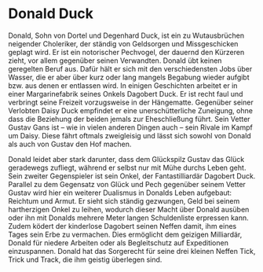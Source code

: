 # Donald Duck
Donald, Sohn von Dortel und Degenhard Duck, ist ein zu Wutausbrüchen neigender Choleriker, der ständig von Geldsorgen und Missgeschicken geplagt wird. Er ist ein notorischer Pechvogel, der dauernd den Kürzeren zieht, vor allem gegenüber seinen Verwandten. Donald übt keinen geregelten Beruf aus. Dafür hält er sich mit den verschiedensten Jobs über Wasser, die er aber über kurz oder lang mangels Begabung wieder aufgibt bzw. aus denen er entlassen wird. In einigen Geschichten arbeitet er in einer Margarinefabrik seines Onkels Dagobert Duck. Er ist recht faul und verbringt seine Freizeit vorzugsweise in der Hängematte. Gegenüber seiner Verlobten Daisy Duck empfindet er eine unerschütterliche Zuneigung, ohne dass die Beziehung der beiden jemals zur Eheschließung führt. Sein Vetter Gustav Gans ist – wie in vielen anderen Dingen auch – sein Rivale im Kampf um Daisy. Diese fährt oftmals zweigleisig und lässt sich sowohl von Donald als auch von Gustav den Hof machen.

Donald leidet aber stark darunter, dass dem Glückspilz Gustav das Glück geradewegs zufliegt, während er selbst nur mit Mühe durchs Leben geht. Sein zweiter Gegenspieler ist sein Onkel, der Fantastilliardär Dagobert Duck. Parallel zu dem Gegensatz von Glück und Pech gegenüber seinem Vetter Gustav wird hier ein weiterer Dualismus in Donalds Leben aufgebaut: Reichtum und Armut. Er sieht sich ständig gezwungen, Geld bei seinem hartherzigen Onkel zu leihen, wodurch dieser Macht über Donald ausüben oder ihn mit Donalds mehrere Meter langen Schuldenliste erpressen kann. Zudem ködert der kinderlose Dagobert seinen Neffen damit, ihm eines Tages sein Erbe zu vermachen. Dies ermöglicht dem geizigen Milliardär, Donald für niedere Arbeiten oder als Begleitschutz auf Expeditionen einzuspannen. Donald hat das Sorgerecht für seine drei kleinen Neffen Tick, Trick und Track, die ihm geistig überlegen sind.
